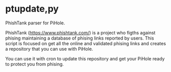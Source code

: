 # ptupdate,py

PhishTank parser for PiHole.

PhishTank (https://www.phishtank.com/) is a project who figths against phising maintaining a database of phising links reported by users.
This script is focused on get all the online and validated phising links and creates a repository that you can use with PiHole.

You can use it with cron to update this repository and get your PiHole ready to protect you from phising.
